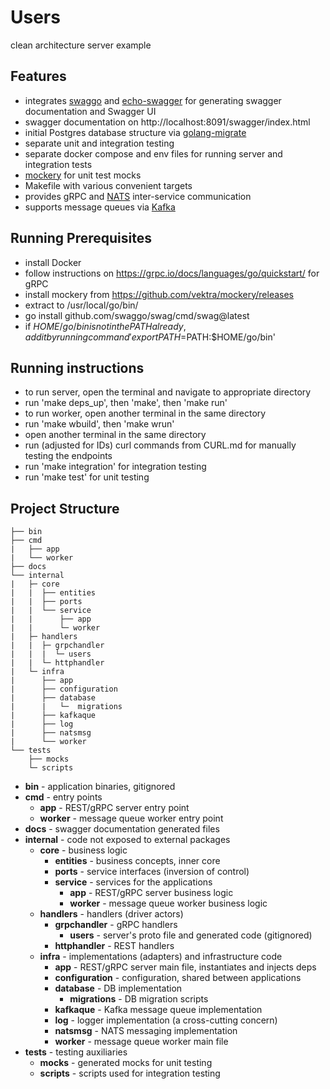 # Users
clean architecture server example

## Features
- integrates [swaggo](https://github.com/swaggo/swag) and [echo-swagger](github.com/swaggo/echo-swagger) for generating swagger documentation and Swagger UI
- swagger documentation on http://localhost:8091/swagger/index.html
- initial Postgres database structure via [golang-migrate](https://github.com/golang-migrate/migrate)
- separate unit and integration testing
- separate docker compose and env files for running server and integration tests
- [mockery](https://github.com/vektra/mockery) for unit test mocks
- Makefile with various convenient targets
- provides gRPC and [NATS](github.com/nats-io/nats.go) inter-service communication
- supports message queues via [Kafka](https://github.com/confluentinc/confluent-kafka-go/)

## Running Prerequisites
- install Docker
- follow instructions on https://grpc.io/docs/languages/go/quickstart/ for gRPC
- install mockery from https://github.com/vektra/mockery/releases
- extract to /usr/local/go/bin/
- go install github.com/swaggo/swag/cmd/swag@latest
- if $HOME/go/bin is not in the PATH already, add it by running command 'export PATH=$PATH:$HOME/go/bin'

## Running instructions
- to run server, open the terminal and navigate to appropriate directory
- run 'make deps_up', then 'make', then 'make run'
- to run worker, open another terminal in the same directory
- run 'make wbuild', then 'make wrun'
- open another terminal in the same directory
- run (adjusted for IDs) curl commands from CURL.md for manually testing the endpoints
- run 'make integration' for integration testing
- run 'make test' for unit testing

## Project Structure

```
├── bin
├── cmd
|   ├── app
|   └── worker
├── docs
└── internal
|   ├─ core
|   |  ├── entities
|   |  ├── ports
|   |  └── service
|   |      ├── app
|   |      └─ worker
|   ├─ handlers
|   |  ├─ grpchandler
|   |  |  └─ users
|   |  └─ httphandler
|   └─ infra
|      ├── app
|      ├── configuration
|      ├── database
|      |   └─  migrations
|      ├── kafkaque
|      ├── log
|      ├── natsmsg
|      └── worker
└── tests
    ├── mocks
    └─ scripts
```

- **bin** - application binaries, gitignored
- **cmd** - entry points
  - **app** - REST/gRPC server entry point
  - **worker** - message queue worker entry point
- **docs** - swagger documentation generated files
- **internal** - code not exposed to external packages
  - **core** - business logic
    - **entities** - business concepts, inner core
    - **ports** -  service interfaces (inversion of control)
    - **service** - services for the applications
      - **app** - REST/gRPC server business logic
      - **worker** - message queue worker business logic
  - **handlers** - handlers (driver actors)
    - **grpchandler** - gRPC handlers
      - **users** - server's proto file and generated code (gitignored)
    - **httphandler** - REST handlers
  - **infra** - implementations (adapters) and infrastructure code
    - **app** - REST/gRPC server main file, instantiates and injects deps
    - **configuration** - configuration, shared between applications
    - **database** - DB implementation
      - **migrations** - DB migration scripts
    - **kafkaque** - Kafka message queue implementation
    - **log** - logger implementation (a cross-cutting concern)
    - **natsmsg** - NATS messaging implementation
    - **worker** - message queue worker main file
- **tests** - testing auxiliaries
  - **mocks** - generated mocks for unit testing
  - **scripts** - scripts used for integration testing

